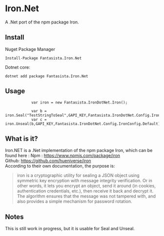 # Iron.Net

A .Net port of the npm package Iron.  

## Install
Nuget Package Manager
```
Install-Package Fantasista.Iron.Net
```

Dotnet core:
```
dotnet add package Fantasista.Iron.Net
```

## Usage
```
            var iron = new Fantasista.IronDotNet.Iron();

            var b = iron.Seal("TestStringToSeal",GAPI_KEY,Fantasista.IronDotNet.Config.IronConfig.Default);
            var c = iron.Unseal(b,GAPI_KEY,Fantasista.IronDotNet.Config.IronConfig.Default);

```


## What is it?
Iron.NET is a .Net implementation of the npm package Iron, which can be found here :
Npm :  https://www.npmjs.com/package/iron  
Github:  https://github.com/hueniverse/iron  
According to their own documentation, the purpose is:  
> iron is a cryptographic utility for sealing a JSON object using symmetric key encryption with message integrity verification. Or in other words, it lets you encrypt an object, send it around (in cookies, authentication credentials, etc.), then receive it back and decrypt it. The algorithm ensures that the message was not tampered with, and also provides a simple mechanism for password rotation.

## Notes
This is still work in progress, but it is usable for Seal and Unseal.  




